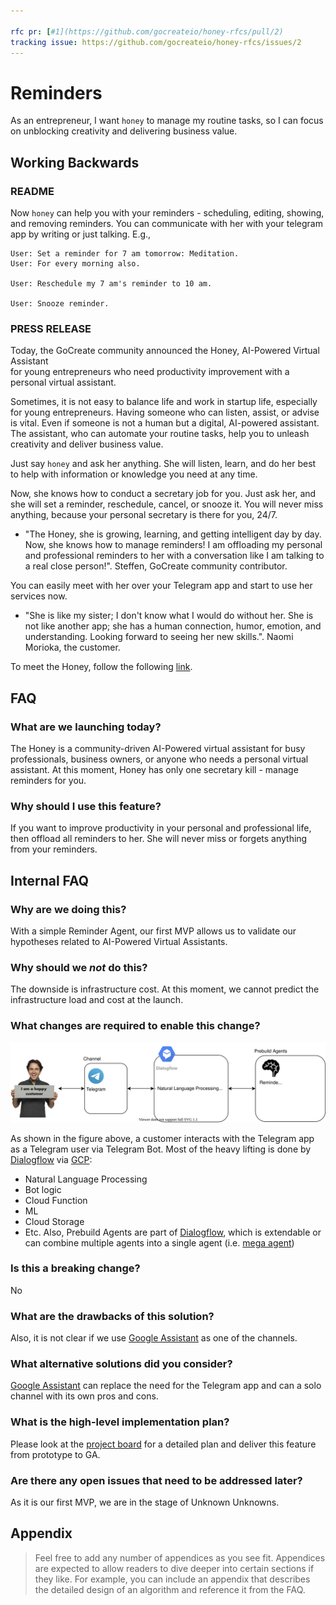 ```yaml
---

rfc pr: [#1](https://github.com/gocreateio/honey-rfcs/pull/2)
tracking issue: https://github.com/gocreateio/honey-rfcs/issues/2
---
```


# Reminders

As an entrepreneur, I want `honey` to manage my routine tasks,
so I can focus on unblocking creativity and delivering business value.

## Working Backwards

### README

Now `honey` can help you with your reminders - scheduling, editing, showing, and removing reminders.
You can communicate with her with your telegram app by writing or just talking.
E.g.,

```
User: Set a reminder for 7 am tomorrow: Meditation.
User: For every morning also.

User: Reschedule my 7 am's reminder to 10 am.

User: Snooze reminder.
```

### PRESS RELEASE

Today, the GoCreate community announced the Honey, AI-Powered Virtual Assistant  
for young entrepreneurs who need productivity improvement with a personal virtual assistant.

Sometimes, it is not easy to balance life and work in startup life, especially for young entrepreneurs.
Having someone who can listen, assist, or advise is vital.
Even if someone is not a human but a digital, AI-powered assistant.
The assistant, who can automate your routine tasks, help you to unleash creativity and deliver business value.

Just say `honey` and ask her anything. She will listen, learn, and do her best to help with information or knowledge you need at any time.

Now, she knows how to conduct a secretary job for you.
Just ask her, and she will set a reminder, reschedule, cancel, or snooze it.
You will never miss anything, because your personal secretary is there for you, 24/7.

- "The Honey, she is growing, learning, and getting intelligent day by day.
  Now, she knows how to manage reminders!
  I am offloading my personal and professional reminders to her with a conversation like I am talking to a real close person!".
  Steffen, GoCreate community contributor.

You can easily meet with her over your Telegram app and start to use her services now.

- "She is like my sister; I don't know what I would do without her.
  She is not like another app; she has a human connection, humor, emotion, and understanding. Looking forward to seeing her new skills.".
  Naomi Morioka, the customer.

To meet the Honey, follow the following [link](https://t.me/gocreatehoneybot).

## FAQ

### What are we launching today?

The Honey is a community-driven AI-Powered virtual assistant for busy professionals, business owners, or anyone who needs a personal virtual assistant.
At this moment, Honey has only one secretary kill - manage reminders for you.

### Why should I use this feature?

If you want to improve productivity in your personal and professional life, then offload all reminders to her.
She will never miss or forgets anything from your reminders.

## Internal FAQ

### Why are we doing this?

With a simple Reminder Agent, our first MVP allows us to validate our hypotheses related to AI-Powered Virtual Assistants.

### Why should we _not_ do this?

The downside is infrastructure cost. At this moment, we cannot predict the infrastructure load and cost at the launch.

### What changes are required to enable this change?

![architecture](../images/0002-reminder.drawio.svg)

As shown in the figure above, a customer interacts with the Telegram app as a Telegram user via Telegram Bot.
Most of the heavy lifting is done by [Dialogflow] via [GCP]:

- Natural Language Processing
- Bot logic
- Cloud Function
- ML
- Cloud Storage
- Etc.
  Also, Prebuild Agents are part of [Dialogflow], which is extendable or can combine multiple agents into a single agent (i.e. [mega agent])

### Is this a breaking change?

No

### What are the drawbacks of this solution?

Also, it is not clear if we use [Google Assistant] as one of the channels.

### What alternative solutions did you consider?

[Google Assistant] can replace the need for the Telegram app and can a solo channel with its own pros and cons.

### What is the high-level implementation plan?

Please look at the [project board] for a detailed plan and deliver this feature from prototype to GA.

### Are there any open issues that need to be addressed later?

As it is our first MVP, we are in the stage of Unknown Unknowns.

## Appendix

> Feel free to add any number of appendices as you see fit. Appendices are expected to allow readers to dive deeper into
> certain sections if they like. For example, you can include an appendix that describes the detailed design of an
> algorithm and reference it from the FAQ.

[DialogFlow]: https://dialogflow.com/
[GCP]: https://cloud.google.com/
[Google Assistant]: https://assistant.google.com/
[mega agent]: https://cloud.google.com/dialogflow/es/docs/agents-mega
[project board]: https://github.com/gocreateio/honey/projects/1
